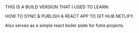 THIS IS A BUILD VERSION THAT I USED TO LEARN:

HOW TO SYNC & PUBLISH A REACT APP TO GIT HUB NETLIFY.

Also serves as a simple react boiler plate for futre projects.


